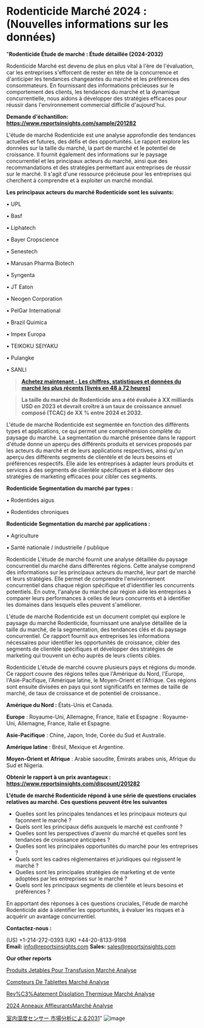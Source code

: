 # Rodenticide Marché 2024 : (Nouvelles informations sur les données)

"<strong>Rodenticide Étude de marché : Étude détaillée (2024-2032)</strong>

Rodenticide Marché est devenu de plus en plus vital à l'ère de l'évaluation, car les entreprises s'efforcent de rester en tête de la concurrence et d'anticiper les tendances changeantes du marché et les préférences des consommateurs. En fournissant des informations précieuses sur le comportement des clients, les tendances du marché et la dynamique concurrentielle, nous aidons à développer des stratégies efficaces pour réussir dans l'environnement commercial difficile d'aujourd'hui.

<strong>Demande d'échantillon: <a href=https://www.reportsinsights.com/sample/201282>https://www.reportsinsights.com/sample/201282</a></strong>

L'étude de marché Rodenticide est une analyse approfondie des tendances actuelles et futures, des défis et des opportunités. Le rapport explore les données sur la taille du marché, la part de marché et le potentiel de croissance. Il fournit également des informations sur le paysage concurrentiel et les principaux acteurs du marché, ainsi que des recommandations et des stratégies permettant aux entreprises de réussir sur le marché. Il s'agit d'une ressource précieuse pour les entreprises qui cherchent à comprendre et à exploiter un marché mondial.

<strong>Les principaux acteurs du marché Rodenticide sont les suivants:</strong>

• UPL

• Basf

• Liphatech

• Bayer Cropscience

• Senestech

• Marusan Pharma Biotech

• Syngenta

• JT Eaton

• Neogen Corporation

• PelGar International

• Brazil Quimica

• Impex Europa

• TEIKOKU SEIYAKU

• Pulangke

• SANLI
<blockquote><a href=https://www.reportsinsights.com/buynow/201282><span style=text-decoration: underline;><strong>Achetez maintenant - Les chiffres, statistiques et données du marché les plus récents [livrés en 48 à 72 heures]</strong></span></a></blockquote>
<blockquote><span style=text-decoration: underline;><strong>La taille du marché de Rodenticide ans a été évaluée à XX milliards USD en 2023 et devrait croître à un taux de croissance annuel composé (TCAC) de XX % entre 2024 et 2032.</strong></span></blockquote>
L'étude de marché Rodenticide est segmentée en fonction des différents types et applications, ce qui permet une compréhension complète du paysage du marché. La segmentation du marché présentée dans le rapport d'étude donne un aperçu des différents produits et services proposés par les acteurs du marché et de leurs applications respectives, ainsi qu'un aperçu des différents segments de clientèle et de leurs besoins et préférences respectifs. Elle aide les entreprises à adapter leurs produits et services à des segments de clientèle spécifiques et à élaborer des stratégies de marketing efficaces pour cibler ces segments.

<strong>Rodenticide Segmentation du marché par types :</strong>

• Rodentides aigus

• Rodentides chroniques

<strong>Rodenticide Segmentation du marché par applications :</strong>

• Agriculture

• Santé nationale / industrielle / publique

Rodenticide L'étude de marché fournit une analyse détaillée du paysage concurrentiel du marché dans différentes régions. Cette analyse comprend des informations sur les principaux acteurs du marché, leur part de marché et leurs stratégies. Elle permet de comprendre l'environnement concurrentiel dans chaque région spécifique et d'identifier les concurrents potentiels. En outre, l'analyse du marché par région aide les entreprises à comparer leurs performances à celles de leurs concurrents et à identifier les domaines dans lesquels elles peuvent s'améliorer.

L'étude de marché Rodenticide est un document complet qui explore le paysage du marché Rodenticide, fournissant une analyse détaillée de la taille du marché, de la segmentation, des tendances clés et du paysage concurrentiel. Ce rapport fournit aux entreprises les informations nécessaires pour identifier les opportunités de croissance, cibler des segments de clientèle spécifiques et développer des stratégies de marketing qui trouvent un écho auprès de leurs clients cibles.

Rodenticide L'étude de marché couvre plusieurs pays et régions du monde. Ce rapport couvre des régions telles que l'Amérique du Nord, l'Europe, l'Asie-Pacifique, l'Amérique latine, le Moyen-Orient et l'Afrique. Ces régions sont ensuite divisées en pays qui sont significatifs en termes de taille de marché, de taux de croissance et de potentiel de croissance..

<strong>Amérique du Nord :</strong> États-Unis et Canada.

<strong>Europe</strong> : Royaume-Uni, Allemagne, France, Italie et Espagne : Royaume-Uni, Allemagne, France, Italie et Espagne.

<strong>Asie-Pacifique</strong> : Chine, Japon, Inde, Corée du Sud et Australie.

<strong>Amérique latine</strong> : Brésil, Mexique et Argentine.

<strong>Moyen-Orient et Afrique</strong> : Arabie saoudite, Émirats arabes unis, Afrique du Sud et Nigeria.

<strong>Obtenir le rapport à un prix avantageux : <a href=https://www.reportsinsights.com/discount/201282>https://www.reportsinsights.com/discount/201282</a></strong>

<strong>L'étude de marché Rodenticide répond à une série de questions cruciales relatives au marché. Ces questions peuvent être les suivantes</strong>
<ul>
  <li>Quelles sont les principales tendances et les principaux moteurs qui façonnent le marché ?</li>
  <li>Quels sont les principaux défis auxquels le marché est confronté ?</li>
  <li>Quelles sont les perspectives d'avenir du marché et quelles sont les tendances de croissance anticipées ?</li>
  <li>Quelles sont les principales opportunités du marché pour les entreprises ?</li>
  <li>Quels sont les cadres réglementaires et juridiques qui régissent le marché ?</li>
  <li>Quelles sont les principales stratégies de marketing et de vente adoptées par les entreprises sur le marché ?</li>
  <li>Quels sont les principaux segments de clientèle et leurs besoins et préférences ?</li>
</ul>
En apportant des réponses à ces questions cruciales, l'étude de marché Rodenticide aide à identifier les opportunités, à évaluer les risques et à acquérir un avantage concurrentiel.

<strong>Contactez-nous :</strong>

(US) +1-214-272-0393
(UK) +44-20-8133-9198
<strong>Email:</strong> <a>info@reportsinsights.com</a>
<strong>Sales:</strong> <a>sales@reportsinsights.com</a>

<strong>Our other reports</strong>

<a href=https://fr.linkedin.com/pulse/produits-jetables-pour-transfusion-marchépart-croissance/>Produits Jetables Pour Transfusion Marché Analyse</a>

<a href=https://www.linkedin.com/pulse/compteurs-de-tablettes-march%C3%A9informations-couvertes-skcvc/>Compteurs De Tablettes Marché Analyse</a>

<a href=https://www.linkedin.com/pulse/rev%C3%AAtement-disolation-thermique-march%C3%A9-zfoif/>Rev%C3%Aatement Disolation Thermique Marché Analyse</a>

<a href=https://www.linkedin.com/pulse/2024-anneaux-affleurantsmarch%C3%A9-aper%C3%A7us-de-lindustrie-fwddc/>2024 Anneaux AffleurantsMarché Analyse</a>

<a href=https://www.linkedin.com/pulse/室内湿度センサー-市場2023の収益シェアサイズ2028-community-market-research/>室内湿度センサー 市場分析による2031</a>"
![image](https://github.com/daminid12/RImarketexcellence/assets/158430485/3721bd4c-5d1d-482f-a579-469997fe6c0a)
